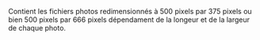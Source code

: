 Contient les fichiers photos redimensionnés à 500 pixels par 375 pixels ou bien 500 pixels par 666 pixels dépendament de la longeur et de la largeur de chaque photo.
